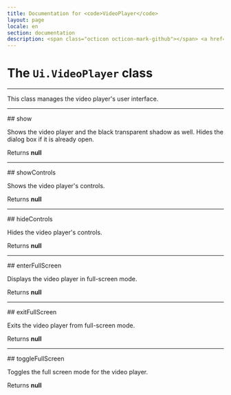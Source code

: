 ```yaml
---
title: Documentation for <code>VideoPlayer</code>
layout: page
locale: en
section: documentation
description: <span class="octicon octicon-mark-github"></span> <a href="https://github.com/daplayer/daplayer/tree/master/app/ui/video_player.js">See the app/ui/video_player.js file on GitHub</a>
---
```

# The `Ui.VideoPlayer` class
<hr>

This class manages the video player's user interface.

<hr>
## show

Shows the video player and the black transparent
shadow as well. Hides the dialog box if it is
already open.

Returns **null** 

<hr>
## showControls

Shows the video player's controls.

Returns **null** 

<hr>
## hideControls

Hides the video player's controls.

Returns **null** 

<hr>
## enterFullScreen

Displays the video player in full-screen mode.

Returns **null** 

<hr>
## exitFullScreen

Exits the video player from full-screen mode.

Returns **null** 

<hr>
## toggleFullScreen

Toggles the full screen mode for the video player.

Returns **null** 
